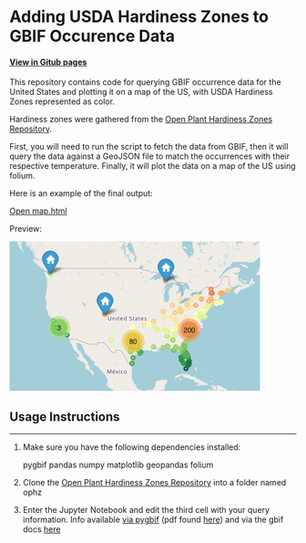 # Adding USDA Hardiness Zones to GBIF Occurence Data

#### [View in Gitub pages](https://abarbieu.github.io/Plant-Hardiness-Zones-GBIF/)

This repository contains code for querying GBIF occurrence data for the United States and plotting it on a map of the US, with USDA Hardiness Zones represented as color.

Hardiness zones were gathered from the [Open Plant Hardiness Zones Repository](https://github.com/kgjenkins/ophz).


First, you will need to run the script to fetch the data from GBIF, then it will query the data against a GeoJSON file to match the occurrences with their respective temperature. Finally, it will plot the data on a map of the US using folium.

Here is an example of the final output:

[Open map.html](https://abarbieu.github.io/Plant-Hardiness-Zones-GBIF/map.html)

Preview:

![](Example_Map.png)

## Usage Instructions
---

1. Make sure you have the following dependencies installed:

    pygbif
    pandas
    numpy
    matplotlib
    geopandas
    folium

2. Clone the [Open Plant Hardiness Zones Repository](https://github.com/kgjenkins/ophz) into a folder named ophz

3. Enter the Jupyter Notebook and edit the third cell with your query information. Info available [via pygbif](https://pygbif.readthedocs.io/en/latest/modules/occurrence.html) (pdf found [here](https://buildmedia.readthedocs.org/media/pdf/pygbif/stable/pygbif.pdf)) and via the gbif docs [here](https://www.gbif.org/developer/occurrence)
